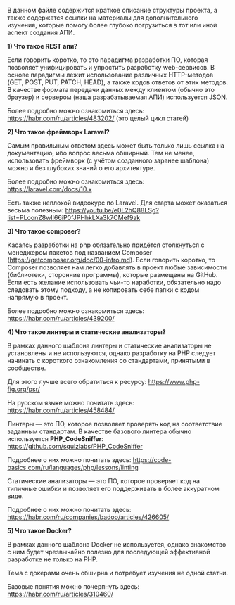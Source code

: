 В данном файле содержится краткое описание структуры проекта, а также содержатся ссылки на материалы для дополнительного
изучения, которые помогу более глубоко погрузиться в тот или иной аспект создания АПИ.

**1) Что такое REST апи?**

Если говорить коротко, то это парадигма разработки ПО, которая позволяет унифицировать и упростить разработку web-сервисов.
В основе парадигмы лежит использование различных HTTP-методов (GET, POST, PUT, PATCH, HEAD), а также кодов ответов от этих методов.
В качестве формата передачи данных между клиентом (обычно это браузер) и сервером (наша разрабатываемая АПИ) используется JSON.

Более подробно можно ознакомиться здесь: https://habr.com/ru/articles/483202/ (это целый цикл статей)

**2) Что такое фреймворк Laravel?**

Самым правильным ответом здесь может быть только лишь ссылка на документацию, ибо вопрос весьма обширный. Тем не менее,
использовать фреймворк (с учётом созданного заранее шаблона) можно и без глубоких знаний о его архитектуре.

Более подробно можно ознакомиться здесь: https://laravel.com/docs/10.x

Есть также неплохой видеокурс по Laravel. Для старта может оказаться весьма полезным: https://youtu.be/e0L2hQ88LSg?list=PLoonZ8wII66iP0fJPHhkLXa3k7CMef9ak

**3) Что такое composer?**

Касаясь разработки на php обязательно придётся столкнуться с менеджером пакетов под названием Composer (https://getcomposer.org/doc/00-intro.md).
Если говорить коротко, то Composer позволяет нам легко добавлять в проект любые зависимости (библиотеки, сторонние программы),
которые размещены на GitHub. Если есть желание использовать чьи-то наработки, обязательно надо следовать этому подходу,
а не копировать себе папки с кодом напрямую в проект.

Более подробно можно ознакомиться здесь: https://habr.com/ru/articles/439200/

**4) Что такое линтеры и статические анализаторы?**

В рамках данного шаблона линтеры и статические анализаторы не установлены и не используются, однако разработку на PHP
следует начинать с короткого ознакомления со стандартами, принятыми в сообществе.

Для этого лучше всего обратиться к ресурсу: https://www.php-fig.org/psr/

На русском языке можно почитать здесь: https://habr.com/ru/articles/458484/

Линтеры — это ПО, которое позволяет проверять код на соответствие заданным стандартам. В качестве базового линтера
обычно используется **PHP_CodeSniffer**: https://github.com/squizlabs/PHP_CodeSniffer

Подробнее о них можно почитать здесь: https://code-basics.com/ru/languages/php/lessons/linting

Статические анализаторы — это ПО, которое проверяет код на типичные ошибки и позволяет его поддерживать в более
аккуратном виде.

Подробнее о них можно почитать здесь: https://habr.com/ru/companies/badoo/articles/426605/

**5) Что такое Docker?**

В рамках данного шаблона Docker не используется, однако знакомство с ним будет чрезвычайно полезно для последующей эффективной разработке не только на PHP.

Тема с докерами очень обширна и потребует изучения не одной статьи.

Базовые понятия можно почерпнуть здесь: https://habr.com/ru/articles/310460/
